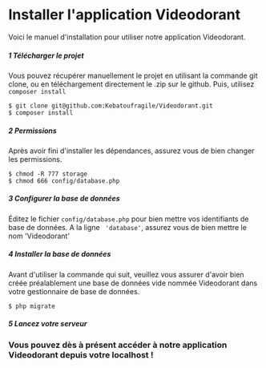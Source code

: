 # Installer l'application Videodorant

Voici le manuel d'installation pour utiliser notre application Videodorant.

##### 1 Télécharger le projet
Vous pouvez récupérer manuellement le projet en utilisant la commande git clone, ou en téléchargement directement le .zip sur le github.
Puis, utilisez ```composer install```
```
$ git clone git@github.com:Kebatoufragile/Videodorant.git
$ composer install
```

##### 2 Permissions
Après avoir fini d'installer les dépendances, assurez vous de bien changer les permissions.
```
$ chmod -R 777 storage
$ chmod 666 config/database.php
```

##### 3 Configurer la base de données
Éditez le fichier ```config/database.php``` pour bien mettre vos identifiants de base de données. A la ligne ``` 'database'```, assurez vous de bien mettre le nom 'Videodorant'

##### 4 Installer la base de données
Avant d'utiliser la commande qui suit, veuillez vous assurer d'avoir bien créée préalablement une base de données vide nommée Videodorant dans votre gestionnaire de base de données.
```
$ php migrate
```

##### 5 Lancez votre serveur

### Vous pouvez dès à présent accéder à notre application Videodorant depuis votre localhost !
